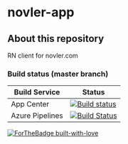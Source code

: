# novler-app


## About this repository

RN client for novler.com

### Build status (master branch)

| Build Service   | Status                                                                                                                                                                                                                                                           |
| --------------- | ---------------------------------------------------------------------------------------------------------------------------------------------------------------------------------------------------------------------------------------------------------------- |
| App Center      | [![Build status](https://build.appcenter.ms/v0.1/apps/0203d3d4-81fc-48ad-927f-c19dc41a7685/branches/master/badge)](https://appcenter.ms)                                                                                                                         |
| Azure Pipelines | [![Build Status](https://dev.azure.com/msmobilecenter/Mobile-Center/_apis/build/status/sampleapp/microsoft.appcenter-sampleapp-android?branchName=master)](https://dev.azure.com/msmobilecenter/Mobile-Center/_build/latest?definitionId=3725&branchName=master) |



[![ForTheBadge built-with-love](http://ForTheBadge.com/images/badges/built-with-love.svg)](https://GitHub.com/alinooshabadi/)
